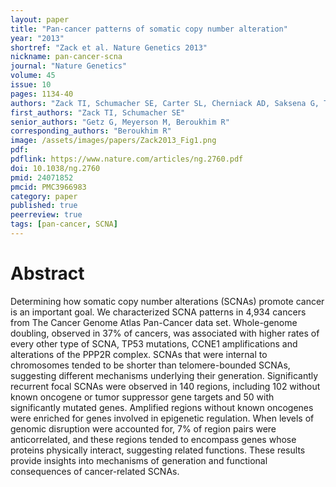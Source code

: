 ```yaml
---
layout: paper
title: "Pan-cancer patterns of somatic copy number alteration"
year: "2013"
shortref: "Zack et al. Nature Genetics 2013"
nickname: pan-cancer-scna
journal: "Nature Genetics"
volume: 45
issue: 10
pages: 1134-40
authors: "Zack TI, Schumacher SE, Carter SL, Cherniack AD, Saksena G, Tabak B, Lawrence MS, Zhsng CZ, Wala J, Mermel CH, Sougnez C, Gabriel SB, Hernandez B, Shen H, Laird PW, Getz G, Meyerson M, Beroukhim R"
first_authors: "Zack TI, Schumacher SE"
senior_authors: "Getz G, Meyerson M, Beroukhim R"
corresponding_authors: "Beroukhim R"
image: /assets/images/papers/Zack2013_Fig1.png
pdf:
pdflink: https://www.nature.com/articles/ng.2760.pdf
doi: 10.1038/ng.2760
pmid: 24071852
pmcid: PMC3966983
category: paper
published: true
peerreview: true
tags: [pan-cancer, SCNA]
---
```


# Abstract

Determining how somatic copy number alterations (SCNAs) promote cancer is an important goal. We characterized SCNA patterns in 4,934 cancers from The Cancer Genome Atlas Pan-Cancer data set. Whole-genome doubling, observed in 37% of cancers, was associated with higher rates of every other type of SCNA, TP53 mutations, CCNE1 amplifications and alterations of the PPP2R complex. SCNAs that were internal to chromosomes tended to be shorter than telomere-bounded SCNAs, suggesting different mechanisms underlying their generation. Significantly recurrent focal SCNAs were observed in 140 regions, including 102 without known oncogene or tumor suppressor gene targets and 50 with significantly mutated genes. Amplified regions without known oncogenes were enriched for genes involved in epigenetic regulation. When levels of genomic disruption were accounted for, 7% of region pairs were anticorrelated, and these regions tended to encompass genes whose proteins physically interact, suggesting related functions. These results provide insights into mechanisms of generation and functional consequences of cancer-related SCNAs.
